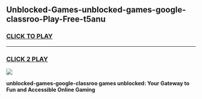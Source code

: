 
## Unblocked-Games-unblocked-games-google-classroo-Play-Free-t5anu
<h3>
<a href="https://premium76.site?title=unblocked-games-google-classroo&ref=18A">CLICK TO PLAY</a></h3>
<hr>

<h3>
<a href="https://premium76.site?title=unblocked-games-google-classroo&ref=18A">CLICK 2 PLAY</a>
  
</h3>

<a href="https://premium76.site?title=unblocked-games-google-classroo&ref=18A"><img src="https://clearcache.store/games.png"></a>


**unblocked-games-google-classroo games unblocked: Your Gateway to Fun and Accessible Online Gaming**
